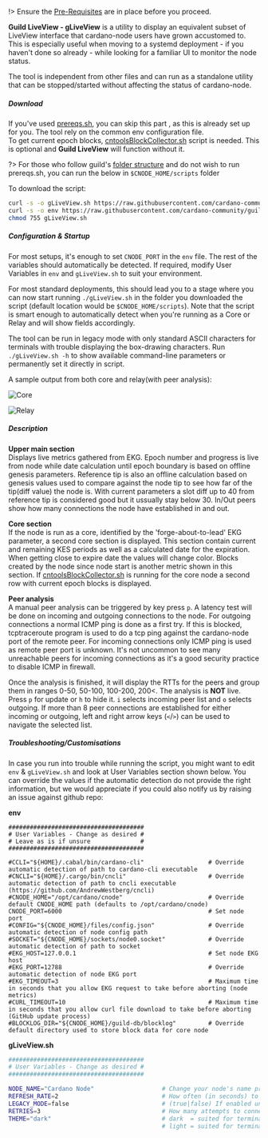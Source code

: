 !> Ensure the [Pre-Requisites](basics.md#pre-requisites) are in place before you proceed.

**Guild LiveView - gLiveView** is a utility to display an equivalent subset of LiveView interface that cardano-node users have grown accustomed to. This is especially useful when moving to a systemd deployment - if you haven't done so already - while looking for a familiar UI to monitor the node status.

The tool is independent from other files and can run as a standalone utility that can be stopped/started without affecting the status of cardano-node.

##### Download

If you've used [prereqs.sh](basics.md#pre-requisites), you can skip this part , as this is already set up for you. The tool rely on the common env configuration file.  
To get current epoch blocks, [cntoolsBlockCollector.sh](Scripts/cntools-blocks.md) script is needed. This is optional and **Guild LiveView** will function without it.

?> For those who follow guild's [folder structure](basics.md#folder-structure) and do not wish to run prereqs.sh, you can run the below in `$CNODE_HOME/scripts` folder

To download the script:

```bash
curl -s -o gLiveView.sh https://raw.githubusercontent.com/cardano-community/guild-operators/master/scripts/cnode-helper-scripts/gLiveView.sh
curl -s -o env https://raw.githubusercontent.com/cardano-community/guild-operators/master/scripts/cnode-helper-scripts/env
chmod 755 gLiveView.sh
```

##### Configuration & Startup

For most setups, it's enough to set `CNODE_PORT` in the `env` file. The rest of the variables should automatically be detected. If required, modify User Variables in `env` and `gLiveView.sh` to suit your environment. 

For most standard deployments, this should lead you to a stage where you can now start running `./gLiveView.sh` in the folder you downloaded the script (default location would be `$CNODE_HOME/scripts`). Note that the script is smart enough to automatically detect when you're running as a Core or Relay and will show fields accordingly.

The tool can be run in legacy mode with only standard ASCII characters for terminals with trouble displaying the box-drawing characters. Run `./gLiveView.sh -h` to show available command-line parameters or permanently set it directly in script.

A sample output from both core and relay(with peer analysis):

![Core](https://raw.githubusercontent.com/cardano-community/guild-operators/images/gliveview-core.png)

![Relay](https://raw.githubusercontent.com/cardano-community/guild-operators/images/gliveview-relay.png)

##### Description

**Upper main section**  
Displays live metrics gathered from EKG. Epoch number and progress is live from node while date calculation until epoch boundary is based on offline genesis parameters. Reference tip is also an offline calculation based on genesis values used to compare against the node tip to see how far of the tip(diff value) the node is. With current parameters a slot diff up to 40 from reference tip is considered good but it ussually stay below 30. In/Out peers show how many connections the node have established in and out.

**Core section**  
If the node is run as a core, identified by the 'forge-about-to-lead' EKG parameter, a second core section is displayed. This section contain current and remaining KES periods as well as a calculated date for the expiration. When getting close to expire date the values will change color. Blocks created by the node since node start is another metric shown in this section. If [cntoolsBlockCollector.sh](Scripts/cntools-blocks.md) is running for the core node a second row with current epoch blocks is displayed.

**Peer analysis**  
A manual peer analysis can be triggered by key press `p`. A latency test will be done on incoming and outgoing connections to the node. For outgoing connections a normal ICMP ping is done as a first try. If this is blocked, tcptraceroute program is used to do a tcp ping against the cardano-node port of the remote peer. For incoming connections only ICMP ping is used as remote peer port is unknown. It's not uncommon to see many unreachable peers for incoming connections as it's a good security practice to disable ICMP in firewall.

Once the analysis is finished, it will display the RTTs for the peers and group them in ranges 0-50, 50-100, 100-200, 200<. The analysis is **NOT** live. Press `p` for update or `h` to hide it. `i` selects incoming peer list and `o` selects outgoing. If more than 8 peer connections are established for either incoming or outgoing, left and right arrow keys (`<`/`>`) can be used to navigate the selected list. 

##### Troubleshooting/Customisations

In case you run into trouble while running the script, you might want to edit `env` & `gLiveView.sh` and look at User Variables section shown below. You can override the values if the automatic detection do not provide the right information, but we would appreciate if you could also notify us by raising an issue against github repo:

**env**
```
######################################
# User Variables - Change as desired #
# Leave as is if unsure              #
######################################

#CCLI="${HOME}/.cabal/bin/cardano-cli"                  # Override automatic detection of path to cardano-cli executable
#CNCLI="${HOME}/.cargo/bin/cncli"                       # Override automatic detection of path to cncli executable (https://github.com/AndrewWestberg/cncli)
#CNODE_HOME="/opt/cardano/cnode"                        # Override default CNODE_HOME path (defaults to /opt/cardano/cnode)
CNODE_PORT=6000                                         # Set node port
#CONFIG="${CNODE_HOME}/files/config.json"               # Override automatic detection of node config path
#SOCKET="${CNODE_HOME}/sockets/node0.socket"            # Override automatic detection of path to socket
#EKG_HOST=127.0.0.1                                     # Set node EKG host
#EKG_PORT=12788                                         # Override automatic detection of node EKG port
#EKG_TIMEOUT=3                                          # Maximum time in seconds that you allow EKG request to take before aborting (node metrics)
#CURL_TIMEOUT=10                                        # Maximum time in seconds that you allow curl file download to take before aborting (GitHub update process)
#BLOCKLOG_DIR="${CNODE_HOME}/guild-db/blocklog"         # Override default directory used to store block data for core node
```

**gLiveView.sh**
```bash
######################################
# User Variables - Change as desired #
######################################

NODE_NAME="Cardano Node"                   # Change your node's name prefix here, keep at or below 19 characters!
REFRESH_RATE=2                             # How often (in seconds) to refresh the view (additional time for processing and output may slow it down)
LEGACY_MODE=false                          # (true|false) If enabled unicode box-drawing characters will be replaced by standard ASCII characters
RETRIES=3                                  # How many attempts to connect to running Cardano node before erroring out and quitting
THEME="dark"                               # dark  = suited for terminals with a dark background
                                           # light = suited for terminals with a bright background
```

